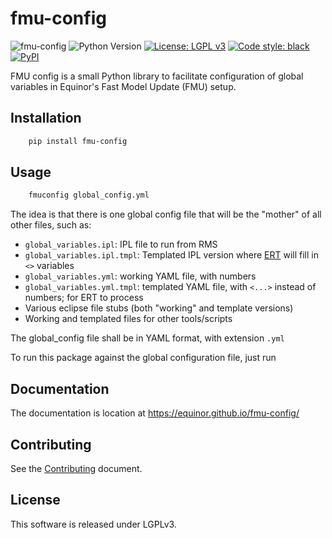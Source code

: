 # fmu-config

![fmu-config](https://github.com/equinor/fmu-config/workflows/fmu-config/badge.svg)
![Python Version](https://img.shields.io/badge/python-3.8%20|%203.9%20|%203.10%20|%203.11%20|%203.12-blue.svg)
[![License: LGPL v3](https://img.shields.io/github/license/equinor/fmu-tools)](https://www.gnu.org/licenses/lgpl-3.0)
[![Code style: black](https://img.shields.io/badge/code%20style-black-000000.svg)](https://github.com/psf/black)
[![PyPI](https://img.shields.io/pypi/v/fmu-config.svg)](https://pypi.org/project/fmu-config/)

FMU config is a small Python library to facilitate configuration of global
variables in Equinor's Fast Model Update (FMU) setup.

## Installation

```sh
    pip install fmu-config
```

## Usage

```sh
    fmuconfig global_config.yml
```

The idea is that there is one global config file that will be the "mother"
of all other files, such as:

- `global_variables.ipl`: IPL file to run from RMS
- `global_variables.ipl.tmpl`: Templated IPL version where
  [ERT](https://github.com/equinor/ert) will fill in `<>` variables
- `global_variables.yml`: working YAML file, with numbers
- `global_variables.yml.tmpl`: templated YAML file, with `<...>` instead of
   numbers; for ERT to process
- Various eclipse file stubs (both "working" and template versions)
- Working and templated files for other tools/scripts

The global_config file shall be in YAML format, with extension `.yml`

To run this package against the global configuration file, just run

## Documentation

The documentation is location at
https://equinor.github.io/fmu-config/

## Contributing

See the [Contributing](CONTRIBUTING.md) document.

## License

This software is released under LGPLv3.
